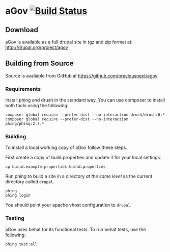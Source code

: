 # aGov [![Build Status](https://travis-ci.org/previousnext/agov.svg?branch=master)](https://travis-ci.org/previousnext/agov)

## Download

aGov is available as a full drupal site in tgz and zip format at: http://drupal.org/project/agov

## Building from Source

Source is available from GitHub at https://github.com/previousnext/agov

### Requirements

Install phing and drush in the standard way. You can use composer to install both
tools using the following:

```
composer global require --prefer-dist --no-interaction drush/drush:6.*
composer global require --prefer-dist --no-interaction phing/phing:2.7.*
```

### Building
To install a local working copy of aGov follow these steps.

First create a copy of build.properties and update it for your local settings.

```
cp build.example.properties build.properties
```

Run phing to build a site in a directory _at the same level_ as the current directory called `drupal`.

```
phing
phing login
```

You should point your apache vhost configuration to `drupal`.

### Testing

aGov uses behat for its functional tests. To run behat tests, use the following:

```
phing test:all
```
